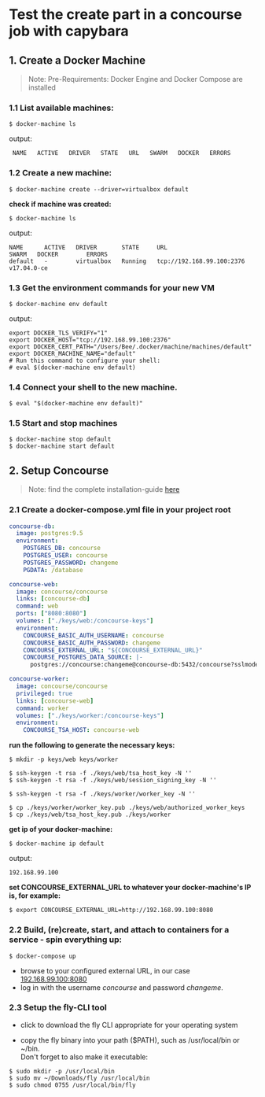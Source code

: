 # Test the create part in a concourse job with capybara

## 1. Create a Docker Machine
>Note: Pre-Requirements: Docker Engine and Docker Compose are installed

### 1.1 List available machines:

```shell
$ docker-machine ls
```

output:
```shell
 NAME   ACTIVE   DRIVER   STATE   URL   SWARM   DOCKER   ERRORS
```

### 1.2 Create a new machine:

```shell
$ docker-machine create --driver=virtualbox default
```

__check if machine was created:__
```shell
$ docker-machine ls
```

output:
```shell
NAME      ACTIVE   DRIVER       STATE     URL                         SWARM   DOCKER        ERRORS
default   -        virtualbox   Running   tcp://192.168.99.100:2376           v17.04.0-ce
```

### 1.3 Get the environment commands for your new VM

```shell
$ docker-machine env default
```

output:
```shell
export DOCKER_TLS_VERIFY="1"
export DOCKER_HOST="tcp://192.168.99.100:2376"
export DOCKER_CERT_PATH="/Users/Bee/.docker/machine/machines/default"
export DOCKER_MACHINE_NAME="default"
# Run this command to configure your shell:
# eval $(docker-machine env default)
```

### 1.4 Connect your shell to the new machine.

```shell
$ eval "$(docker-machine env default)"
```

### 1.5 Start and stop machines

```shell
$ docker-machine stop default
$ docker-machine start default
```

## 2. Setup Concourse
>Note: find the complete installation-guide <a href="https://concourse.ci/docker-repository.html" target="_blank">here</a>

### 2.1 Create a docker-compose.yml file in your project root

```yaml
concourse-db:
  image: postgres:9.5
  environment:
    POSTGRES_DB: concourse
    POSTGRES_USER: concourse
    POSTGRES_PASSWORD: changeme
    PGDATA: /database

concourse-web:
  image: concourse/concourse
  links: [concourse-db]
  command: web
  ports: ["8080:8080"]
  volumes: ["./keys/web:/concourse-keys"]
  environment:
    CONCOURSE_BASIC_AUTH_USERNAME: concourse
    CONCOURSE_BASIC_AUTH_PASSWORD: changeme
    CONCOURSE_EXTERNAL_URL: "${CONCOURSE_EXTERNAL_URL}"
    CONCOURSE_POSTGRES_DATA_SOURCE: |-
      postgres://concourse:changeme@concourse-db:5432/concourse?sslmode=disable

concourse-worker:
  image: concourse/concourse
  privileged: true
  links: [concourse-web]
  command: worker
  volumes: ["./keys/worker:/concourse-keys"]
  environment:
    CONCOURSE_TSA_HOST: concourse-web
```

__run the following to generate the necessary keys:__
```shell
$ mkdir -p keys/web keys/worker

$ ssh-keygen -t rsa -f ./keys/web/tsa_host_key -N ''
$ ssh-keygen -t rsa -f ./keys/web/session_signing_key -N ''

$ ssh-keygen -t rsa -f ./keys/worker/worker_key -N ''

$ cp ./keys/worker/worker_key.pub ./keys/web/authorized_worker_keys
$ cp ./keys/web/tsa_host_key.pub ./keys/worker
```

__get ip of your docker-machine:__
```shell
$ docker-machine ip default
```

output:
```shell
192.168.99.100
```

__set CONCOURSE_EXTERNAL_URL to whatever your docker-machine's IP is, for example:__

```shell
$ export CONCOURSE_EXTERNAL_URL=http://192.168.99.100:8080
```

### 2.2 Build, (re)create, start, and attach to containers for a service - spin everything up:

```shell
$ docker-compose up
```

* browse to your configured external URL, in our case <a href="http://192.168.99.100:8080/" target="_blank">192.168.99.100:8080</a>
* log in with the username _concourse_ and password _changeme_.


### 2.3 Setup the fly-CLI tool

* click to download the fly CLI appropriate for your operating system

* copy the fly binary into your path ($PATH), such as /usr/local/bin or ~/bin. 
<br/>Don't forget to also make it executable:
```shell
$ sudo mkdir -p /usr/local/bin
$ sudo mv ~/Downloads/fly /usr/local/bin
$ sudo chmod 0755 /usr/local/bin/fly
```



